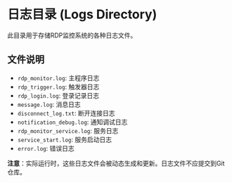 # 日志目录 (Logs Directory)

此目录用于存储RDP监控系统的各种日志文件。

## 文件说明

- `rdp_monitor.log`: 主程序日志
- `rdp_trigger.log`: 触发器日志
- `rdp_login.log`: 登录记录日志
- `message.log`: 消息日志
- `disconnect_log.txt`: 断开连接日志
- `notification_debug.log`: 通知调试日志
- `rdp_monitor_service.log`: 服务日志
- `service_start.log`: 服务启动日志
- `error.log`: 错误日志

**注意**：实际运行时，这些日志文件会被动态生成和更新。日志文件不应提交到Git仓库。 